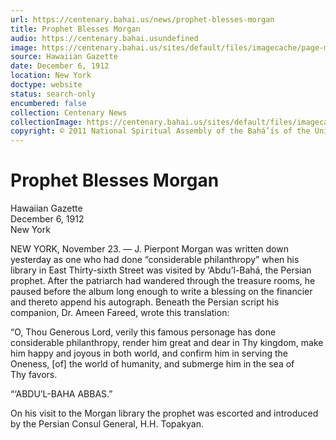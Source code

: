 ```yaml
---
url: https://centenary.bahai.us/news/prophet-blesses-morgan
title: Prophet Blesses Morgan
audio: https://centenary.bahai.usundefined
image: https://centenary.bahai.us/sites/default/files/imagecache/page-main-image/images/press_clippings/1912-12-06%2CHawaiian%20Gazette%2CProphet%20Blesses%20Morgan_0.png
source: Hawaiian Gazette
date: December 6, 1912
location: New York
doctype: website
status: search-only
encumbered: false
collection: Centenary News
collectionImage: https://centenary.bahai.us/sites/default/files/imagecache/theme-image/main_image/abdulbaha-overview-small_0.jpg
copyright: © 2011 National Spiritual Assembly of the Bahá’ís of the United States
---
```



# Prophet Blesses Morgan

Hawaiian Gazette  
December 6, 1912  
New York  



NEW YORK, November 23. — J. Pierpont Morgan was written down yesterday as one who had done “considerable philanthropy” when his library in East Thirty-sixth Street was visited by ‘Abdu’l-Bahá, the Persian prophet. After the patriarch had wandered through the treasure rooms, he paused before the album long enough to write a blessing on the financier and thereto append his autograph. Beneath the Persian script his companion, Dr. Ameen Fareed, wrote this translation:

“O, Thou Generous Lord, verily this famous personage has done considerable philanthropy, render him great and dear in Thy kingdom, make him happy and joyous in both world, and confirm him in serving the Oneness, \[of\] the world of humanity, and submerge him in the sea of Thy favors.

“‘ABDU’L-BAHA ABBAS.”

On his visit to the Morgan library the prophet was escorted and introduced by the Persian Consul General, H.H. Topakyan.